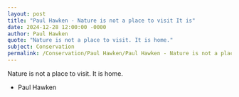 ```yaml
---
layout: post
title: "Paul Hawken - Nature is not a place to visit It is"
date: 2024-12-28 12:00:00 -0000
author: Paul Hawken
quote: "Nature is not a place to visit. It is home."
subject: Conservation
permalink: /Conservation/Paul Hawken/Paul Hawken - Nature is not a place to visit It is
---
```


Nature is not a place to visit. It is home.

- Paul Hawken

